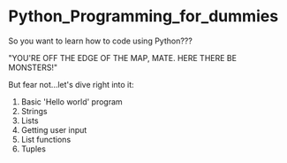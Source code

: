 # Python_Programming_for_dummies
So you want to learn how to code using Python???

"YOU'RE OFF THE EDGE OF THE MAP, MATE. HERE THERE BE MONSTERS!"

But fear not...let's dive right into it:

1. Basic 'Hello world' program
2. Strings
3. Lists
4. Getting user input
5. List functions
6. Tuples
